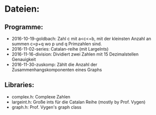 # Dateien:


## Programme:
 * 2016-10-19-goldbach: Zahl c mit a\<c\<=b, mit der kleinsten Anzahl an summen c=p+q wo p und q Primzahlen sind.
 * 2016-11-02-series: Catalan-reihe (mit LargeInts)
 * 2016-11-16-division: Dividiert zwei Zahlen mit 15 Dezimalstellen Genauigkeit
 * 2016-11-30-zuskomp: Zählt die Anzahl der Zusammenhangskomponenten eines Graphs

## Libraries:
 * complex.h: Complexe Zahlen
 * largeint.h: Große ints für die Catalan Reihe (mostly by Prof. Vygen)
 * graph.h: Prof. Vygen's graph class
